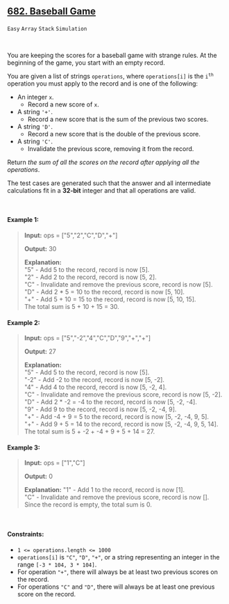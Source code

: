## [682. Baseball Game](https://leetcode.com/problems/baseball-game)

<code>Easy</code> <code>Array</code> <code>Stack</code> <code>Simulation</code>

<br>

You are keeping the scores for a baseball game with strange rules. At the beginning of the game, you start with an empty record.

You are given a list of strings <code>operations</code>, where <code>operations[i]</code> is the <code>i<sup>th</sup></code> operation you must apply to the record and is one of the following:

- An integer <code>x</code>.
  - Record a new score of <code>x</code>.
- A string <code>'+'</code>.
  - Record a new score that is the sum of the previous two scores.
- A string <code>'D'</code>.
  - Record a new score that is the double of the previous score.
- A string <code>'C'</code>.
  - Invalidate the previous score, removing it from the record.

Return *the sum of all the scores on the record after applying all the operations*.

The test cases are generated such that the answer and all intermediate calculations fit in a __32-bit__ integer and that all operations are valid.

<br>

#### Example 1:

> __Input:__ ops = ["5","2","C","D","+"]
> 
> __Output:__ 30
> 
> __Explanation:__  
> "5" - Add 5 to the record, record is now [5].  
> "2" - Add 2 to the record, record is now [5, 2].  
> "C" - Invalidate and remove the previous score, record is now [5].  
> "D" - Add 2 * 5 = 10 to the record, record is now [5, 10].  
> "+" - Add 5 + 10 = 15 to the record, record is now [5, 10, 15].  
> The total sum is 5 + 10 + 15 = 30.  

#### Example 2:

> __Input:__ ops = ["5","-2","4","C","D","9","+","+"]
> 
> __Output:__ 27  
> 
> __Explanation:__  
> "5" - Add 5 to the record, record is now [5].  
> "-2" - Add -2 to the record, record is now [5, -2].  
> "4" - Add 4 to the record, record is now [5, -2, 4].  
> "C" - Invalidate and remove the previous score, record is now [5, -2].  
> "D" - Add 2 * -2 = -4 to the record, record is now [5, -2, -4].  
> "9" - Add 9 to the record, record is now [5, -2, -4, 9].  
> "+" - Add -4 + 9 = 5 to the record, record is now [5, -2, -4, 9, 5].  
> "+" - Add 9 + 5 = 14 to the record, record is now [5, -2, -4, 9, 5, 14].  
> The total sum is 5 + -2 + -4 + 9 + 5 + 14 = 27.  

#### Example 3:

> __Input:__ ops = ["1","C"]
> 
> __Output:__ 0
> 
> __Explanation:__
> "1" - Add 1 to the record, record is now [1].  
> "C" - Invalidate and remove the previous score, record is now [].  
> Since the record is empty, the total sum is 0.  
 
<br>

#### Constraints:

- <code>1 <= operations.length <= 1000</code>
- <code>operations[i]</code> is <code>"C"</code>, <code>"D"</code>, <code>"+"</code>, or a string representing an integer in the range <code>[-3 * 104, 3 * 104]</code>.
- For operation <code>"+"</code>, there will always be at least two previous scores on the record.
- For operations <code>"C"</code> and <code>"D"</code>, there will always be at least one previous score on the record.
